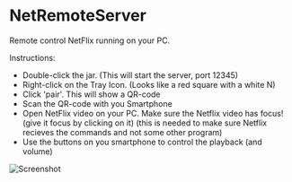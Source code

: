 NetRemoteServer
===============

Remote control NetFlix running on your PC.

Instructions:
- Double-click the jar. (This will start the server, port 12345)
- Right-click on the Tray Icon. (Looks like a red square with a white N)
- Click 'pair'. This will show a QR-code
- Scan the QR-code with you Smartphone
- Open NetFlix video on your PC. Make sure the Netflix video has focus! (give it focus by clicking on it)
(this is needed to make sure Netflix recieves the commands and not some other program)
- Use the buttons on you smartphone to control the playback (and volume)

![Screenshot](https://raw.github.com/frankkienl/NetRemoteServer/master/netremote1.png "Screenshot")
